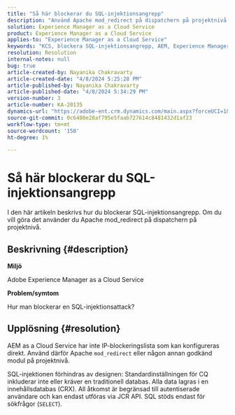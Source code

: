 ```yaml
---
title: "Så här blockerar du SQL-injektionsangrepp"
description: "Använd Apache mod_redirect på dispatchern på projektnivå för att blockera SQL-injektionsangrepp."
solution: Experience Manager as a Cloud Service
product: Experience Manager as a Cloud Service
applies-to: "Experience Manager as a Cloud Service"
keywords: "KCS, blockera SQL-injektionsangrepp, AEM, Experience Manager som en molntjänst"
resolution: Resolution
internal-notes: null
bug: true
article-created-by: Nayanika Chakravarty
article-created-date: "4/8/2024 5:25:28 PM"
article-published-by: Nayanika Chakravarty
article-published-date: "4/8/2024 5:34:29 PM"
version-number: 3
article-number: KA-20135
dynamics-url: "https://adobe-ent.crm.dynamics.com/main.aspx?forceUCI=1&pagetype=entityrecord&etn=knowledgearticle&id=5c07fdf9-ccf5-ee11-a1fe-6045bd006295"
source-git-commit: 0c6480e20af795e5faab727614c8481432d1af23
workflow-type: tm+mt
source-wordcount: '158'
ht-degree: 1%

---
```


# Så här blockerar du SQL-injektionsangrepp


I den här artikeln beskrivs hur du blockerar SQL-injektionsangrepp. Om du vill göra det använder du Apache mod_redirect på dispatchern på projektnivå.

## Beskrivning {#description}


<b>Miljö</b>

Adobe Experience Manager as a Cloud Service

<b>Problem/symtom</b>

Hur man blockerar en SQL-injektionsattack?


## Upplösning {#resolution}


AEM as a Cloud Service har inte IP-blockeringslista som kan konfigureras direkt. Använd därför Apache `mod_redirect` eller någon annan godkänd modul på projektnivå.

SQL-injektionen förhindras av designen: Standardinställningen för CQ inkluderar inte eller kräver en traditionell databas. Alla data lagras i en innehållsdatabas (CRX). All åtkomst är begränsad till autentiserade användare och kan endast utföras via JCR API. SQL stöds endast för sökfrågor (`SELECT`).

